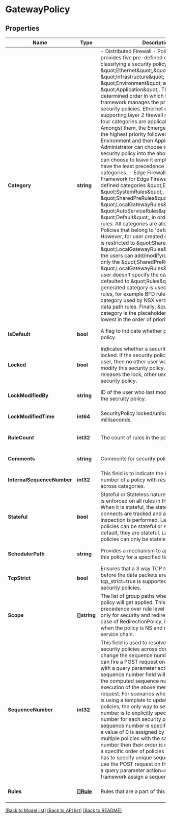 # GatewayPolicy

## Properties
Name | Type | Description | Notes
------------ | ------------- | ------------- | -------------
**Category** | **string** | - Distributed Firewall - Policy framework provides five pre-defined categories for classifying a security policy. They are \&quot;Ethernet\&quot;,\&quot;Emergency\&quot;, \&quot;Infrastructure\&quot; \&quot;Environment\&quot; and \&quot;Application\&quot;. There is a pre-determined order in which the policy framework manages the priority of these security policies. Ethernet category is for supporting layer 2 firewall rules. The other four categories are applicable for layer 3 rules. Amongst them, the Emergency category has the highest priority followed by Infrastructure, Environment and then Application rules. Administrator can choose to categorize a security policy into the above categories or can choose to leave it empty. If empty it will have the least precedence w.r.t the above four categories. - Edge Firewall - Policy Framework for Edge Firewall provides six pre-defined categories \&quot;Emergency\&quot;, \&quot;SystemRules\&quot;, \&quot;SharedPreRules\&quot;, \&quot;LocalGatewayRules\&quot;, \&quot;AutoServiceRules\&quot; and \&quot;Default\&quot;, in order of priority of rules. All categories are allowed for Gatetway Policies that belong to &#x27;default&#x27; Domain. However, for user created domains, category is restricted to \&quot;SharedPreRules\&quot; or \&quot;LocalGatewayRules\&quot; only. Also, the users can add/modify/delete rules from only the \&quot;SharedPreRules\&quot; and \&quot;LocalGatewayRules\&quot; categories. If user doesn&#x27;t specify the category then defaulted to \&quot;Rules\&quot;. System generated category is used by NSX created rules, for example BFD rules. Autoplumbed category used by NSX verticals to autoplumb data path rules. Finally, \&quot;Default\&quot; category is the placeholder default rules with lowest in the order of priority.  | [optional] [default to null]
**IsDefault** | **bool** | A flag to indicate whether policy is a default policy. | [optional] [default to null]
**Locked** | **bool** | Indicates whether a security policy should be locked. If the security policy is locked by a user, then no other user would be able to modify this security policy. Once the user releases the lock, other users can update this security policy.  | [optional] [default to false]
**LockModifiedBy** | **string** | ID of the user who last modified the lock for the secruity policy.  | [optional] [default to null]
**LockModifiedTime** | **int64** | SecurityPolicy locked/unlocked time in epoch milliseconds. | [optional] [default to null]
**RuleCount** | **int32** | The count of rules in the policy.  | [optional] [default to null]
**Comments** | **string** | Comments for security policy lock/unlock. | [optional] [default to null]
**InternalSequenceNumber** | **int32** | This field is to indicate the internal sequence number of a policy with respect to the policies across categories.  | [optional] [default to null]
**Stateful** | **bool** | Stateful or Stateless nature of security policy is enforced on all rules in this security policy. When it is stateful, the state of the network connects are tracked and a stateful packet inspection is performed. Layer3 security policies can be stateful or stateless. By default, they are stateful. Layer2 security policies can only be stateless.  | [optional] [default to null]
**SchedulerPath** | **string** | Provides a mechanism to apply the rules in this policy for a specified time duration.  | [optional] [default to null]
**TcpStrict** | **bool** | Ensures that a 3 way TCP handshake is done before the data packets are sent. tcp_strict&#x3D;true is supported only for stateful security policies.  | [optional] [default to null]
**Scope** | **[]string** | The list of group paths where the rules in this policy will get applied. This scope will take precedence over rule level scope. Supported only for security and redirection policies. In case of RedirectionPolicy, it is expected only when the policy is NS and redirecting to service chain.  | [optional] [default to null]
**SequenceNumber** | **int32** | This field is used to resolve conflicts between security policies across domains. In order to change the sequence number of a policy one can fire a POST request on the policy entity with a query parameter action&#x3D;revise The sequence number field will reflect the value of the computed sequence number upon execution of the above mentioned POST request. For scenarios where the administrator is using a template to update several security policies, the only way to set the sequence number is to explicitly specify the sequence number for each security policy. If no sequence number is specified in the payload, a value of 0 is assigned by default. If there are multiple policies with the same sequence number then their order is not deterministic. If a specific order of policies is desired, then one has to specify unique sequence numbers or use the POST request on the policy entity with a query parameter action&#x3D;revise to let the framework assign a sequence number  | [optional] [default to null]
**Rules** | [**[]Rule**](Rule.md) | Rules that are a part of this SecurityPolicy | [optional] [default to null]

[[Back to Model list]](../README.md#documentation-for-models) [[Back to API list]](../README.md#documentation-for-api-endpoints) [[Back to README]](../README.md)

